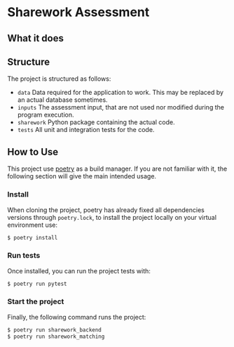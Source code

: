 # Sharework Assessment

## What it does

## Structure

The project is structured as follows:

- `data`        Data required for the application to work. This may be replaced by an actual database sometimes.
- `inputs`      The assessment input, that are not used nor modified during the program execution.
- `sharework`   Python package containing the actual code.
- `tests`       All unit and integration tests for the code.

## How to Use

This project use [poetry](https://python-poetry.org/) as a build manager.
If you are not familiar with it, the following section will give the main intended usage.

### Install

When cloning the project, poetry has already fixed all dependencies versions through
`poetry.lock`, to install the project locally on your virtual environment use:
```bash
$ poetry install
```

### Run tests

Once installed, you can run the project tests with:
```bash
$ poetry run pytest
```

### Start the project

Finally, the following command runs the project:
```bash
$ poetry run sharework_backend
$ poetry run sharework_matching
```
